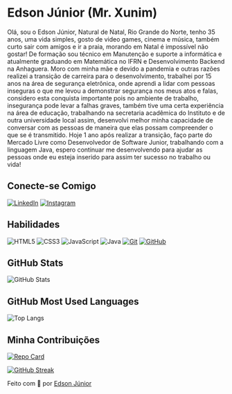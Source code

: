 # Edson Júnior (Mr. Xunim)

Olá, sou o Edson Júnior, Natural de Natal, Rio Grande do Norte, tenho 35 anos, uma vida simples, gosto de video games, cinema e música, também curto sair com amigos e ir a praia, morando em Natal é impossível não gostar! De formação sou técnico em Manutenção e suporte a informática e atualmente graduando em Matemática no IFRN e Desenvolvimento Backend na Anhaguera. Moro com minha mãe e devido a pandemia e outras razões realizei a transição de carreira para o desenvolvimento, trabalhei por 15 anos na área de segurança eletrônica, onde aprendi a lidar com pessoas inseguras o que me levou a demonstrar segurança nos meus atos e falas, considero esta conquista importante pois no ambiente de trabalho, insegurança pode levar a falhas graves, também tive uma certa experiência na área de educação, trabalhando na secretaria acadêmica do Instituto e de outra universidade local assim, desenvolvi melhor minha capacidade de conversar com as pessoas de maneira que elas possam compreender o que se é transmitido. Hoje 1 ano após realizar a transição, faço parte do Mercado Livre como Desenvolvedor de Software Junior, trabalhando com a linguagem Java, espero continuar me desenvolvendo para ajudar as pessoas onde eu esteja inserido para assim ter sucesso no trabalho ou vida!

## Conecte-se Comigo

[![LinkedIn](https://img.shields.io/badge/LinkedIn-000?style=for-the-badge&logo=linkedin&logoColor=0E76A8)](https://www.linkedin.com/in/efojunior25/)
[![Instagram](https://img.shields.io/badge/Instagram-000?style=for-the-badge&logo=instagram)](https://www.instagram.com/mr.xun1m/)


## Habilidades 

![HTML5](https://img.shields.io/badge/HTML5-000?style=for-the-badge&logo=html5)
![CSS3](https://img.shields.io/badge/CSS3-000?style=for-the-badge&logo=css3&logoColor=264CE4)
![JavaScript](https://img.shields.io/badge/JavaScript-000?style=for-the-badge&logo=javascript)
![Java](https://img.shields.io/badge/Java-000?style=for-the-badge&logo=openjdk)
[![Git](https://img.shields.io/badge/Git-000?style=for-the-badge&logo=git&logoColor=E94D5F)](https://git-scm.com/doc) 
[![GitHub](https://img.shields.io/badge/GitHub-000?style=for-the-badge&logo=github&logoColor=30A3DC)](https://docs.github.com/)

## GitHub Stats

![GitHub Stats](https://github-readme-stats.vercel.app/api?username=efojunior25&theme=transparent&bg_color=000&border_color=30A3DC&show_icons=true&icon_color=30A3DC&title_color=BLUE&text_color=FFF)

## GitHub Most Used Languages

![Top Langs](https://github-readme-stats-git-masterrstaa-rickstaa.vercel.app/api/top-langs/?username=efojunior25&bg_color=000&border_color=30A3DC&title_color=BLUE&text_color=FFF)


## Minha Contribuições

[![Repo Card](https://github-readme-stats.vercel.app/api/pin/?username=efojunior25&repo=dio-lab-open-source&bg_color=000&border_color=30A3DC&show_icons=true&icon_color=30A3DC&title_color=BLUE&text_color=FFF)](https://github.com/efojunior25/dio-lab-open-source)

[![GitHub Streak](https://streak-stats.demolab.com/?user=efojunior25&theme=bear&background=000&border=30A3DC&dates=FFF)](https://git.io/efojunior25)

 Feito com 🖤 por <a href="https://www.linkedin.com/in/efojunior25/" target="_blank">Edson Júnior</a>